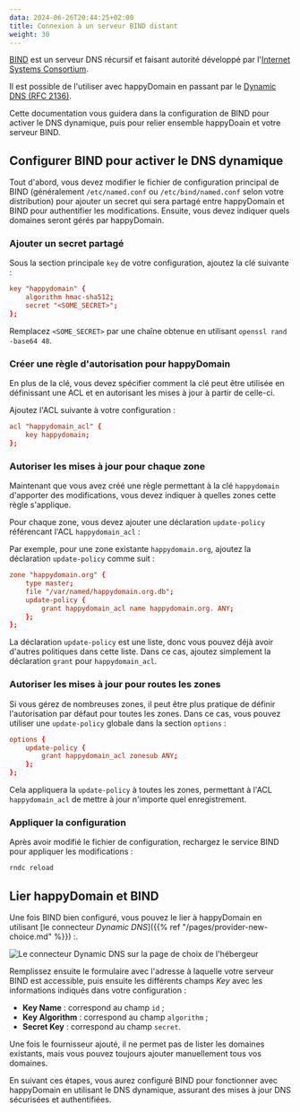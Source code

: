 ```yaml
---
data: 2024-06-26T20:44:25+02:00
title: Connexion à un serveur BIND distant
weight: 30
---
```


[BIND](https://www.isc.org/bind/) est un serveur DNS récursif et faisant autorité développé par l'[Internet Systems Consortium](https://isc.org).

Il est possible de l'utiliser avec happyDomain en passant par le [Dynamic DNS (RFC 2136)](https://www.rfc-editor.org/rfc/rfc2136).

Cette documentation vous guidera dans la configuration de BIND pour activer le DNS dynamique, puis pour relier ensemble happyDoain et votre serveur BIND.


## Configurer BIND pour activer le DNS dynamique

Tout d'abord, vous devez modifier le fichier de configuration principal de BIND (généralement `/etc/named.conf` ou `/etc/bind/named.conf` selon votre distribution) pour ajouter un secret qui sera partagé entre happyDomain et BIND pour authentifier les modifications. Ensuite, vous devez indiquer quels domaines seront gérés par happyDomain.

### Ajouter un secret partagé

Sous la section principale `key` de votre configuration, ajoutez la clé suivante :

```conf
key "happydomain" {
    algorithm hmac-sha512;
    secret "<SOME_SECRET>";
};
```

Remplacez `<SOME_SECRET>` par une chaîne obtenue en utilisant `openssl rand -base64 48`.

### Créer une règle d'autorisation pour happyDomain

En plus de la clé, vous devez spécifier comment la clé peut être utilisée en définissant une ACL et en autorisant les mises à jour à partir de celle-ci.

Ajoutez l'ACL suivante à votre configuration :

```conf
acl "happydomain_acl" {
    key happydomain;
};
```

### Autoriser les mises à jour pour chaque zone

Maintenant que vous avez créé une règle permettant à la clé `happydomain` d'apporter des modifications, vous devez indiquer à quelles zones cette règle s'applique.

Pour chaque zone, vous devez ajouter une déclaration `update-policy` référencant l'ACL `happydomain_acl` :

Par exemple, pour une zone existante `happydomain.org`, ajoutez la déclaration `update-policy` comme suit :

```conf
zone "happydomain.org" {
    type master;
    file "/var/named/happydomain.org.db";
    update-policy {
        grant happydomain_acl name happydomain.org. ANY;
    };
};
```

La déclaration `update-policy` est une liste, donc vous pouvez déjà avoir d'autres politiques dans cette liste. Dans ce cas, ajoutez simplement la déclaration `grant` pour `happydomain_acl`.

### Autoriser les mises à jour pour routes les zones

Si vous gérez de nombreuses zones, il peut être plus pratique de définir l'autorisation par défaut pour toutes les zones. Dans ce cas, vous pouvez utiliser une `update-policy` globale dans la section `options` :

```conf
options {
    update-policy {
        grant happydomain_acl zonesub ANY;
    };
};
```

Cela appliquera la `update-policy` à toutes les zones, permettant à l'ACL `happydomain_acl` de mettre à jour n'importe quel enregistrement.

### Appliquer la configuration

Après avoir modifié le fichier de configuration, rechargez le service BIND pour appliquer les modifications :

```sh
rndc reload
```

## Lier happyDomain et BIND

Une fois BIND bien configuré, vous pouvez le lier à happyDomain en utilisant [le connecteur *Dynamic DNS*]({{% ref "/pages/provider-new-choice.md" %}}) :.

![Le connecteur Dynamic DNS sur la page de choix de l'hébergeur](/img/choose-dynamic-dns.png)

Remplissez ensuite le formulaire avec l'adresse à laquelle votre serveur BIND est accessible, puis ensuite les différents champs *Key* avec les informations indiqués dans votre configuration :

- **Key Name** : correspond au champ `id` ;
- **Key Algorithm** : correspond au champ `algorithm` ;
- **Secret Key** : correspond au champ `secret`.

Une fois le fournisseur ajouté, il ne permet pas de lister les domaines existants, mais vous pouvez toujours ajouter manuellement tous vos domaines.

En suivant ces étapes, vous aurez configuré BIND pour fonctionner avec happyDomain en utilisant le DNS dynamique, assurant des mises à jour DNS sécurisées et authentifiées.
